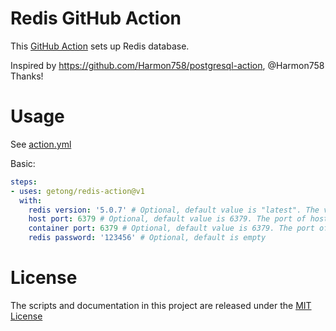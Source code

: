 # Redis GitHub Action

This [GitHub Action](https://github.com/features/actions) sets up Redis database.

Inspired by https://github.com/Harmon758/postgresql-action, @Harmon758 Thanks!

# Usage

See [action.yml](action.yml)

Basic:
```yaml
steps:
- uses: getong/redis-action@v1
  with:
    redis version: '5.0.7' # Optional, default value is "latest". The version of the redis
    host port: 6379 # Optional, default value is 6379. The port of host
    container port: 6379 # Optional, default value is 6379. The port of container
    redis password: '123456' # Optional, default is empty
```

# License

The scripts and documentation in this project are released under the [MIT License](LICENSE)
